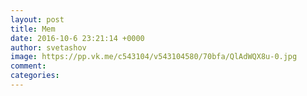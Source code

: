 ```yaml
--- 
layout: post 
title: Mem 
date: 2016-10-6 23:21:14 +0000 
author: svetashov 
image: https://pp.vk.me/c543104/v543104580/70bfa/QlAdWQX8u-0.jpg
comment: 
categories: 
---
```

